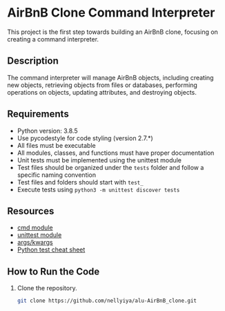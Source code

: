 # AirBnB Clone Command Interpreter

This project is the first step towards building an AirBnB clone, focusing on creating a command interpreter.


## Description

The command interpreter will manage AirBnB objects, including creating new objects, retrieving objects from files or databases, performing operations on objects, updating attributes, and destroying objects.


## Requirements

- Python version: 3.8.5
- Use pycodestyle for code styling (version 2.7.*)
- All files must be executable
- All modules, classes, and functions must have proper documentation
- Unit tests must be implemented using the unittest module
- Test files should be organized under the `tests` folder and follow a specific naming convention
- Test files and folders should start with `test_`
- Execute tests using `python3 -m unittest discover tests`

## Resources

- [cmd module](https://docs.python.org/3/library/cmd.html)
- [unittest module](https://docs.python.org/3/library/unittest.html)
- [args/kwargs](https://docs.python.org/3/tutorial/controlflow.html#arbitrary-argument-lists)
- [Python test cheat sheet](https://www.pythonsheets.com/notes/python-tests.html)

## How to Run the Code
1. Clone the repository.
   ```bash
   git clone https://github.com/nellyiya/alu-AirBnB_clone.git
